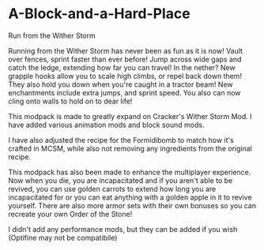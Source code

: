 # A-Block-and-a-Hard-Place
Run from the Wither Storm

Running from the Wither Storm has never been as fun as it is now! Vault over fences, sprint faster than ever before! Jump across wide gaps and catch the ledge, extending how far you can travel! In the nether? New grapple hooks allow you to scale high climbs, or repel back down them! They also hold you down when you're caught in a tractor beam! New enchantments include extra jumps, and sprint speed. You also can now cling onto walls to hold on to dear life!

 

This modpack is made to greatly expand on Cracker's Wither Storm Mod. I have added various animation mods and block sound mods. 

I have also adjusted the recipe for the Formidibomb to match how it's crafted in MCSM, while also not removing any ingredients from the original recipe.

 

 This modpack has also been made to enhance the multiplayer experience. Now when you die, you are incapacitated and if you aren't able to be revived, you can use golden carrots to extend how long you are incapacitated for or you can eat anything with a golden apple in it to revive yourself. There are also more armor sets with their own bonuses so you can recreate your own Order of the Stone!

 

I didn't add any performance mods, but they can be added if you wish (Optifine may not be compatibile) 
